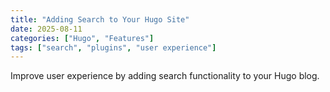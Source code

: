 ```yaml
---
title: "Adding Search to Your Hugo Site"
date: 2025-08-11
categories: ["Hugo", "Features"]
tags: ["search", "plugins", "user experience"]
---
```


Improve user experience by adding search functionality to your Hugo blog.